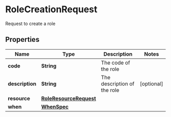 

# RoleCreationRequest

Request to create a role

## Properties

| Name | Type | Description | Notes |
|------------ | ------------- | ------------- | -------------|
|**code** | **String** | The code of the role |  |
|**description** | **String** | The description of the role |  [optional] |
|**resource** | [**RoleResourceRequest**](RoleResourceRequest.md) |  |  |
|**when** | [**WhenSpec**](WhenSpec.md) |  |  |



